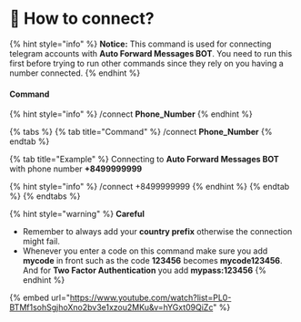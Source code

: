 # 📶 How to connect?

{% hint style="info" %}
**Notice:** This command is used for connecting telegram accounts with **Auto Forward Messages BOT**. You need to run this first before trying to run other commands since they rely on you having a number connected.
{% endhint %}

#### Command

{% hint style="info" %}
/connect **Phone\_Number**
{% endhint %}

{% tabs %}
{% tab title="Command" %}
/connect **Phone\_Number**
{% endtab %}

{% tab title="Example" %}
Connecting to **Auto Forward Messages BOT** with phone number **+8499999999**

{% hint style="info" %}
/connect +8499999999
{% endhint %}
{% endtab %}
{% endtabs %}

{% hint style="warning" %}
**Careful**

* Remember to always add your **country prefix** otherwise the connection might fail.
* Whenever you enter a code on this command make sure you add **mycode** in front such as the code **123456** becomes **mycode123456**. And for **Two Factor Authentication** you add **mypass:123456**
{% endhint %}

{% embed url="https://www.youtube.com/watch?list=PL0-BTMf1sohSgjhoXno2bv3e1xzou2MKu&v=hYGxt09QiZc" %}
